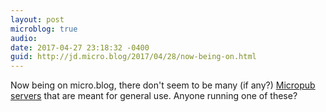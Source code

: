 ```yaml
---
layout: post
microblog: true
audio: 
date: 2017-04-27 23:18:32 -0400
guid: http://jd.micro.blog/2017/04/28/now-being-on.html
---
```

Now being on micro.blog, there don't seem to be many (if any?) [Micropub servers](https://micropub.rocks/implementation-reports/servers/) that are meant for general use. Anyone running one of these?
